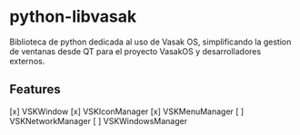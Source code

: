 # python-libvasak

Biblioteca de python dedicada al uso de Vasak OS, simplificando la gestion de ventanas desde QT para el proyecto VasakOS y desarrolladores externos.

## Features

[x] VSKWindow
[x] VSKIconManager
[x] VSKMenuManager
[ ] VSKNetworkManager
[ ] VSKWindowsManager
